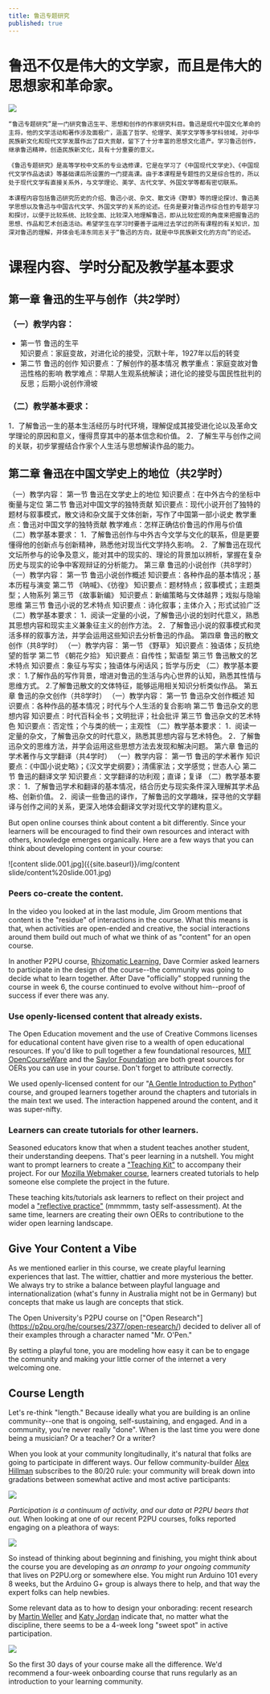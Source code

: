 ```yaml
---
title: 鲁迅专题研究
published: true
---
```


# 鲁迅不仅是伟大的文学家，而且是伟大的思想家和革命家。

![](http://klcb.k618.cn/dusb/zjmdm/201212/W020121227445431900733.jpg)

    “鲁迅专题研究”是一门研究鲁迅生平、思想和创作的作家研究科目。鲁迅是现代中国文化革命的主将，他的文学活动和著作涉及面极广，涵盖了哲学、伦理学、美学文学等多学科领域，对中华民族新文化和现代文学发展作出了巨大贡献，留下了十分丰富的思想文化遗产。学习鲁迅创作，继承鲁迅精神，创造民族新文化，具有十分重要的意义。

    《鲁迅专题研究》是高等学校中文系的专业选修课，它是在学习了《中国现代文学史》、《中国现代文学作品选读》等基础课后所设置的一门提高课。由于本课程是专题性的又是综合性的，所以处于现代文学有直接关系外，与文学理论、美学、古代文学、外国文学等都有密切联系。

    本课程内容包括鲁迅研究历史的介绍、鲁迅小说、杂文、散文诗《野草》等的理论探讨、鲁迅美学思想以及鲁迅与中国古代文学、外国文学的关系的论述。任务是要对鲁迅作综合性的专题学习和探讨，以便于比较系统、比较全面、比较深入地理解鲁迅，即从比较宏观的角度来把握鲁迅的思想、作品和艺术创造活动。希望学生在学习时要善于运用过去学过的所有课程的有关知识，加深对鲁迅的理解，并体会毛泽东同志关于“鲁迅的方向，就是中华民族新文化的方向”的论述。


# 课程内容、学时分配及教学基本要求

## 第一章 鲁迅的生平与创作（共2学时）

### （一）教学内容：
*   第一节   鲁迅的生平  
    知识要点：家庭变故，对进化论的接受，沉默十年，1927年以后的转变
* 第二节   鲁迅的创作 
知识要点：了解创作的基本情况 
教学重点：家庭变故对鲁迅性格的影响 
教学难点：早期人生观系统解读；进化论的接受与国民性批判的反思；后期小说创作滑坡

### （二）教学基本要求：
1．了解鲁迅一生的基本生活经历与时代环境，理解促成其接受进化论以及革命文学理论的原因和意义，懂得贯穿其中的基本信念和价值。
2．了解生平与创作之间的关联，初步掌握结合作家个人生活与思想解读作品的能力。

## 第二章 鲁迅在中国文学史上的地位（共2学时）
（一）教学内容：
第一节   鲁迅在文学史上的地位
知识要点：在中外古今的坐标中衡量与定位
第二节   鲁迅对中国文学的独特贡献
知识要点：现代小说开创了独特的题材与叙事模式，散文诗和杂文属于文体创新，写作了中国第一部小说史
教学重点：鲁迅对中国文学的独特贡献
教学难点：怎样正确估价鲁迅的作用与价值
（二）教学基本要求：
1．了解鲁迅创作与中外古今文学与文化的联系，但是更要懂得他的创新点与创新精神，熟悉他对现当代文学持久影响。
2．了解鲁迅在现代文坛所参与的论争及意义，能对其中的现实的、理论的背景加以辨析，掌握在复杂历史与现实的论争中客观辩证的分析能力。
第三章 鲁迅的小说创作（共8学时）
（一）教学内容：
第一节   鲁迅小说创作概述
知识要点：各种作品的基本情况；基本历程与演变
第二节   《呐喊》、《彷徨》
知识要点：题材特点；叙事模式；主题类型；人物系列
第三节   《故事新编》
知识要点：新编策略与文体越界；戏拟与隐喻思维
第三节   鲁迅小说的艺术特点
知识要点：诗化叙事；主体介入；形式试验广泛
（二）教学基本要求：
1．阅读一定量的小说，了解鲁迅小说的划时代意义，熟悉其思想内容和现实主义兼象征主义的创作方法。
2．了解鲁迅小说的叙事模式和灵活多样的叙事方法，并学会运用这些知识去分析鲁迅的作品。
第四章 鲁迅的散文创作（共8学时）
（一）教学内容：
第一节   《野草》
知识要点：独语体；反抗绝望的哲学
第二节   《朝花夕拾》
知识要点：自传性；絮语型
第三节           鲁迅散文的艺术特点 
知识要点：象征与写实；独语体与闲话风；哲学与历史                                                                                         （二）教学基本要求：
1.了解作品的写作背景，增进对鲁迅的生活与内心世界的认知，熟悉其性情与思维方式。
2.了解鲁迅散文的文体特征，能够运用相关知识分析类似作品。
第五章 鲁迅的杂文创作（共8学时）
（一）教学内容：
第一节   鲁迅杂文创作概述
知识要点：各种作品的基本情况；时代与个人生活的复合影响
第二节   鲁迅杂文的思想内容
知识要点：时代百科全书；文明批评；社会批评
第三节   鲁迅杂文的艺术特色
知识要点：否定性；个与类的统一；主观性
（二）教学基本要求：
1．阅读一定量的杂文，了解鲁迅杂文的时代意义，熟悉其思想内容与艺术特色。
2．了解鲁迅杂文的思维方法，并学会运用这些思想方法去发现和解决问题。
第六章 鲁迅的学术著作与文学翻译（共4学时）
（一）教学内容：
第一节   鲁迅的学术著作
知识要点：《中国小说史略》；《汉文学史纲要》；清儒家法；文学感觉；世态人心
第二节   鲁迅的翻译文学
知识要点：文学翻译的功利观；直译；复译
（二）教学基本要求：
1．了解鲁迅学术和翻译的基本情况，结合历史与现实条件深入理解其学术品格、创新价值。
2．阅读一些鲁迅的译作，了解鲁迅的文学趣味，探寻他的文学翻译与创作之间的关系，更深入地体会翻译文学对现代文学的建构意义。



But open online courses think about content a bit differently. 
Since your learners will be encouraged to find their own resources and interact with others, knowledge emerges organically. Here are a few ways that you can think about developing content in your course: 

![content slide.001.jpg]({{site.baseurl}}/img/content slide/content%20slide.001.jpg)

### Peers co-create the content. 

In the video you looked at in the last module, Jim Groom mentions that content is the "residue" of interactions in the course. What this means is that, when activities are open-ended and creative, the social interactions around them build out much of what we think of as "content" for an open course. 

In another P2PU course, [Rhizomatic Learning](https://p2pu.org/en/courses/882/rhizomatic-learning-the-community-is-the-curriculum/), Dave Cormier asked learners to participate in the design of the course--the community was going to decide what to learn together. After Dave "officially" stopped running the course in week 6, the course continued to evolve without him--proof of success if ever there was any. 

### Use openly-licensed content that already exists.

The Open Education movement and the use of Creative Commons licenses for educational content have given rise to a wealth of open educational resources. If you'd like to pull together a few foundational resources, [MIT OpenCourseWare](http://ocw.mit.edu/index.htm) and the [Saylor Foundation](http://www.saylor.org/) are both great sources for OERs you can use in your course. Don't forget to attribute correctly.

We used openly-licensed content for our "[A Gentle Introduction to Python](http://reports.p2pu.org/mooc-maker/)" course, and grouped learners together around the chapters and tutorials in the main text we used. The interaction happened around the content, and it was super-nifty. 

### Learners can create tutorials for other learners.

Seasoned educators know that when a student teaches another student, their understanding deepens. That's peer learning in a nutshell. You might want to prompt learners to create a ["Teaching Kit"](http://discourse.webmakerprototypes.org/t/activity-1-create-a-teaching-kit/332) to accompany their project. For our [Mozilla Webmaker course](https://training.webmakerprototypes.org/en/), learners created tutorials to help someone else complete the project in the future. 

These teaching kits/tutorials ask learners to reflect on their project and model a ["reflective practice"](http://en.wikipedia.org/wiki/Reflective_practice) (mmmmm, tasty self-assessment). At the same time, learners are creating their own OERs to contributione to the wider open learning landscape. 

## Give Your Content a Vibe

As we mentioned earlier in this course, we create playful learning experiences that last. The wittier, chattier and more mysterious the better. We always try to strike a balance between playful language and internationalization (what's funny in Australia might not be in Germany) but concepts that make us laugh are concepts that stick. 

The Open University's P2PU course on ["Open Research"] (https://p2pu.org/he/courses/2377/open-research/) decided to deliver all of their examples through a character named "Mr. O'Pen." 



By setting a playful tone, you are modeling how easy it can be to engage the community and making your little corner of the internet a very welcoming one. 


## Course Length

Let's re-think "length." Because ideally what you are building is an online community--one that is ongoing, self-sustaining, and engaged. And in a community, you're never really "done". When is the last time you were done being a musician? Or a teacher? Or a writer? 

When you look at your community longitudinally, it's natural that folks are going to participate in different ways. Our fellow community-builder [Alex Hillman](http://dangerouslyawesome.com/) subscribes to the 80/20 rule: your community will break down into gradations between somewhat active and most active participants:

![]({{site.baseurl}}/img/content-2.jpg)

*Participation is a continuum of activity, and our data at P2PU bears that out.* When looking at one of our recent P2PU courses, folks reported engaging on a pleathora of ways:

![]({{site.baseurl}}/img/content-3.jpg)

So instead of thinking about beginning and finishing, you might think about the course you are developing as *an onramp to your ongoing community* that lives on P2PU.org or somewhere else. You might run Arduino 101 every 8 weeks, but the Arduino G+ group is always there to help, and that way the expert folks can help newbies. 

Some relevant data as to how to design your onborading: recent research by [Martin Weller](http://nogoodreason.typepad.co.uk/no_good_reason/2013/12/design-responses-to-mooc-completion-rates.html) and [Katy Jordan](http://www.katyjordan.com/MOOCproject.html) indicate that, no matter what the discipline, there seems to be a 4-week long "sweet spot" in active participation. 

![]({{site.baseurl}}/img/content-4.png)

So the first 30 days of your course make all the difference. We'd recommend a four-week onboarding course that runs regularly as an introduction to your learning community.
